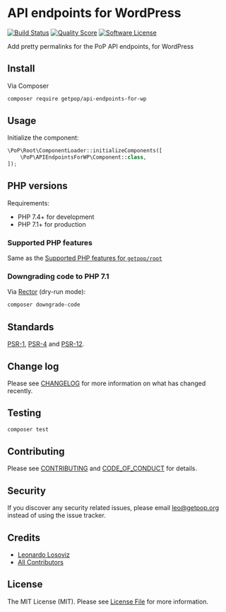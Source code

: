 # API endpoints for WordPress

[![Build Status][ico-travis]][link-travis]
[![Quality Score][ico-code-quality]][link-code-quality]
[![Software License][ico-license]](LICENSE.md)

<!--
[![Latest Version on Packagist][ico-version]][link-packagist]
[![Coverage Status][ico-scrutinizer]][link-scrutinizer]
[![Total Downloads][ico-downloads]][link-downloads]
-->

Add pretty permalinks for the PoP API endpoints, for WordPress

## Install

Via Composer

``` bash
composer require getpop/api-endpoints-for-wp
```

## Usage

Initialize the component:

``` php
\PoP\Root\ComponentLoader::initializeComponents([
    \PoP\APIEndpointsForWP\Component::class,
]);
```

## PHP versions

Requirements:

- PHP 7.4+ for development
- PHP 7.1+ for production

### Supported PHP features

Same as the [Supported PHP features for `getpop/root`](https://github.com/getpop/root/#supported-php-features)

### Downgrading code to PHP 7.1

Via [Rector](https://github.com/rectorphp/rector) (dry-run mode):

```bash
composer downgrade-code
```

## Standards

[PSR-1](https://www.php-fig.org/psr/psr-1), [PSR-4](https://www.php-fig.org/psr/psr-4) and [PSR-12](https://www.php-fig.org/psr/psr-12).

## Change log

Please see [CHANGELOG](CHANGELOG.md) for more information on what has changed recently.

## Testing

``` bash
composer test
```

## Contributing

Please see [CONTRIBUTING](CONTRIBUTING.md) and [CODE_OF_CONDUCT](CODE_OF_CONDUCT.md) for details.

## Security

If you discover any security related issues, please email leo@getpop.org instead of using the issue tracker.

## Credits

- [Leonardo Losoviz][link-author]
- [All Contributors][link-contributors]

## License

The MIT License (MIT). Please see [License File](LICENSE.md) for more information.

[ico-version]: https://img.shields.io/packagist/v/getpop/api-endpoints-for-wp.svg?style=flat-square
[ico-license]: https://img.shields.io/badge/license-MIT-brightgreen.svg?style=flat-square
[ico-travis]: https://img.shields.io/travis/getpop/api-endpoints-for-wp/master.svg?style=flat-square
[ico-scrutinizer]: https://img.shields.io/scrutinizer/coverage/g/getpop/api-endpoints-for-wp.svg?style=flat-square
[ico-code-quality]: https://img.shields.io/scrutinizer/g/getpop/api-endpoints-for-wp.svg?style=flat-square
[ico-downloads]: https://img.shields.io/packagist/dt/getpop/api-endpoints-for-wp.svg?style=flat-square

[link-packagist]: https://packagist.org/packages/getpop/api-endpoints-for-wp
[link-travis]: https://travis-ci.org/getpop/api-endpoints-for-wp
[link-scrutinizer]: https://scrutinizer-ci.com/g/getpop/api-endpoints-for-wp/code-structure
[link-code-quality]: https://scrutinizer-ci.com/g/getpop/api-endpoints-for-wp
[link-downloads]: https://packagist.org/packages/getpop/api-endpoints-for-wp
[link-author]: https://github.com/getpop
[link-contributors]: ../../contributors
